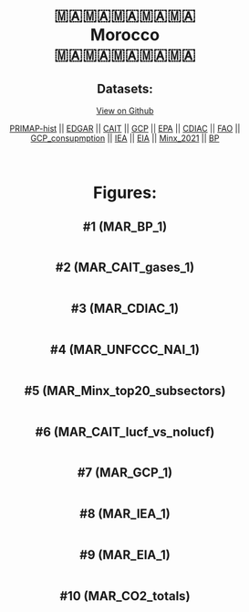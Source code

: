 
<center>
<h1 align="center">
🇲🇦🇲🇦🇲🇦🇲🇦🇲🇦
<br>
Morocco
<br>
🇲🇦🇲🇦🇲🇦🇲🇦🇲🇦
</h1>
<h2>Datasets:</h2>
<p><a href="https://github.com/dquintani/GreenhouseData/tree/master/country_data/MAR_Morocco/data">View on Github</a>
<br></p><p><a href="data/MAR_PRIMAP-hist.csv">PRIMAP-hist</a> || <a href="data/MAR_EDGAR.csv">EDGAR</a> || <a href="data/MAR_CAIT.csv">CAIT</a> || <a href="data/MAR_GCP.csv">GCP</a> || <a href="data/MAR_EPA.csv">EPA</a> || <a href="data/MAR_CDIAC.csv">CDIAC</a> || <a href="data/MAR_FAO.csv">FAO</a> || <a href="data/MAR_GCP_consupmption.csv">GCP_consupmption</a> || <a href="data/MAR_IEA.csv">IEA</a> || <a href="data/MAR_EIA.csv">EIA</a> || <a href="data/MAR_Minx_2021.csv">Minx_2021</a> || <a href="data/MAR_BP.csv">BP</a></p><p><br></p>
<h1>Figures:</h1><h2>#1 (MAR_BP_1)</h2>
<p><img alt="" src="figures/MAR_BP_1.png" /></p><h2>#2 (MAR_CAIT_gases_1)</h2>
<p><img alt="" src="figures/MAR_CAIT_gases_1.png" /></p><h2>#3 (MAR_CDIAC_1)</h2>
<p><img alt="" src="figures/MAR_CDIAC_1.png" /></p><h2>#4 (MAR_UNFCCC_NAI_1)</h2>
<p><img alt="" src="figures/MAR_UNFCCC_NAI_1.png" /></p><h2>#5 (MAR_Minx_top20_subsectors)</h2>
<p><img alt="" src="figures/MAR_Minx_top20_subsectors.png" /></p><h2>#6 (MAR_CAIT_lucf_vs_nolucf)</h2>
<p><img alt="" src="figures/MAR_CAIT_lucf_vs_nolucf.png" /></p><h2>#7 (MAR_GCP_1)</h2>
<p><img alt="" src="figures/MAR_GCP_1.png" /></p><h2>#8 (MAR_IEA_1)</h2>
<p><img alt="" src="figures/MAR_IEA_1.png" /></p><h2>#9 (MAR_EIA_1)</h2>
<p><img alt="" src="figures/MAR_EIA_1.png" /></p><h2>#10 (MAR_CO2_totals)</h2>
<p><img alt="" src="figures/MAR_CO2_totals.png" /></p>